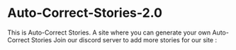 # Auto-Correct-Stories-2.0
This is Auto-Correct Stories. A site where you can generate your own Auto-Correct Stories
Join our discord server to add more stories for our site : 